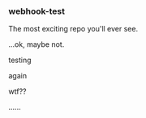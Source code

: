 ### webhook-test

The most exciting repo you'll ever see.

...ok, maybe not.

testing

again

wtf??

......
